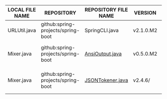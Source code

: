 |LOCAL FILE NAME|REPOSITORY|REPOSITORY  FILE NAME|VERSION|NOTES|
----------------|----------|---------------------|-------|-----|
|URLUtil.java|github:spring-projects/spring-boot|SpringCLI.java|v2.1.0.M2|getExtensionURLs() method. No modifications|
|Mixer.java|github:spring-projects/spring-boot|[AnsiOutput.java](https://github.com/spring-projects/spring-boot/blob/v0.5.0.M2/spring-boot/src/main/java/org/springframework/boot/ansi/AnsiOutput.java)|v0.5.0.M2|Mixed snippets from two different files and versions. No modifications|
|Mixer.java|github:spring-projects/spring-boot|[JSONTokener.java](https://github.com/spring-projects/spring-boot/blob/v2.4.6/spring-boot-project/spring-boot-tools/spring-boot-configuration-processor/src/json-shade/java/org/springframework/boot/configurationprocessor/json/JSONTokener.java)|v2.4.6/|Mixed snippets from two different files and versions. No modifications|

